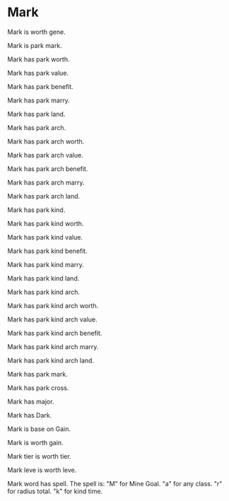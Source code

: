 # Mark

Mark is worth gene.

Mark is park mark.

Mark has park worth.

Mark has park value.

Mark has park benefit.

Mark has park marry.

Mark has park land.

Mark has park arch.

Mark has park arch worth.

Mark has park arch value.

Mark has park arch benefit.

Mark has park arch marry.

Mark has park arch land.

Mark has park kind.

Mark has park kind worth.

Mark has park kind value.

Mark has park kind benefit.

Mark has park kind marry.

Mark has park kind land.

Mark has park kind arch.

Mark has park kind arch worth.

Mark has park kind arch value.

Mark has park kind arch benefit.

Mark has park kind arch marry.

Mark has park kind arch land.

Mark has park mark.

Mark has park cross.

Mark has major.

Mark has Dark.

Mark is base on Gain.

Mark is worth gain.

Mark tier is worth tier.

Mark leve is worth leve. 

Mark word has spell.
The spell is:
"M" for Mine Goal.
"a" for any class.
"r" for radius total.
"k" for kind time.